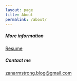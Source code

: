 ```yaml
---
layout: page
title: About
permalink: /about/
---
```


##### More information

[Resume](https://drive.google.com/file/d/0B6GgLflL1CCmNkt6QXFnYkQ4ZHM/edit)

##### Contact me

[zanarmstrong.blog@gmail.com](mailto:zanarmstrong.blog@gmail.com)
